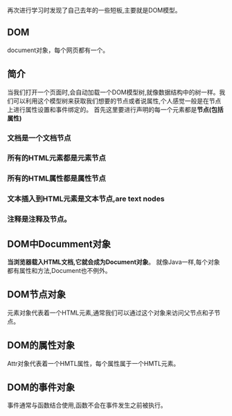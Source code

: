再次进行学习时发现了自己去年的一些短板,主要就是DOM模型。  
## DOM
document对象，每个网页都有一个。
## 简介
当我们打开一个页面时,会自动加载一个DOM模型树,就像数据结构中的树一样。我们可以利用这个模型树来获取我们想要的节点或者说属性,个人感觉一般是在节点上进行属性设置和事件绑定的。
首先这里要进行声明的每一个元素都是**节点(包括属性)**
### 文档是一个文档节点
### 所有的HTML元素都是元素节点
### 所有的HTML属性都是属性节点
### 文本插入到HTML元素是文本节点,are text nodes
### 注释是注释及节点。
## DOM中Documment对象

**当浏览器载入HTML文档,它就会成为Document对象**。
就像Java一样,每个对象都有属性和方法,Document也不例外。
## DOM节点对象
元素对象代表着一个HTML元素,通常我们可以通过这个对象来访问父节点和子节点。
## DOM的属性对象
Attr对象代表着一个HMTL属性，每个属性属于一个HMTL元素。
## DOM的事件对象
事件通常与函数结合使用,函数不会在事件发生之前被执行。